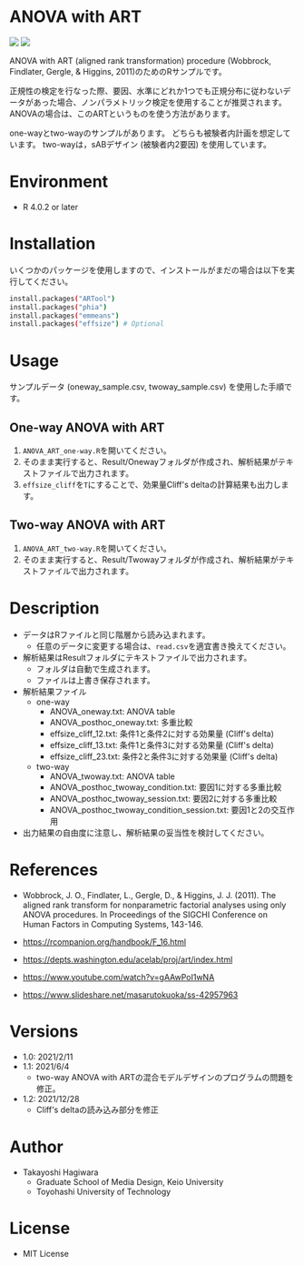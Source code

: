# ANOVA with ART
<img src="https://img.shields.io/badge/R-4.0.2-blue?&logo=R">
<img src="https://img.shields.io/badge/License-CC BY 4.0-lightgray">


ANOVA with ART (aligned rank transformation) procedure (Wobbrock, Findlater, Gergle, & Higgins, 2011)のためのRサンプルです。

正規性の検定を行なった際、要因、水準にどれか1つでも正規分布に従わないデータがあった場合、ノンパラメトリック検定を使用することが推奨されます。
ANOVAの場合は、このARTというものを使う方法があります。

one-wayとtwo-wayのサンプルがあります。
どちらも被験者内計画を想定しています。
two-wayは，sABデザイン (被験者内2要因) を使用しています。


# Environment
- R                4.0.2 or later


# Installation
いくつかのパッケージを使用しますので、インストールがまだの場合は以下を実行してください。

```bash
install.packages("ARTool")
install.packages("phia")
install.packages("emmeans")
install.packages("effsize") # Optional
```


# Usage
サンプルデータ (oneway_sample.csv, twoway_sample.csv) を使用した手順です。

## One-way ANOVA with ART
1. `ANOVA_ART_one-way.R`を開いてください。
1. そのまま実行すると、Result/Onewayフォルダが作成され、解析結果がテキストファイルで出力されます。
1. `effsize_cliff`を`T`にすることで、効果量Cliff's deltaの計算結果も出力します。

## Two-way ANOVA with ART
1. `ANOVA_ART_two-way.R`を開いてください。
1. そのまま実行すると、Result/Twowayフォルダが作成され、解析結果がテキストファイルで出力されます。


# Description
- データはRファイルと同じ階層から読み込まれます。
    - 任意のデータに変更する場合は、`read.csv`を適宜書き換えてください。
- 解析結果はResultフォルダにテキストファイルで出力されます。
    - フォルダは自動で生成されます。
    - ファイルは上書き保存されます。
- 解析結果ファイル
    - one-way
        - ANOVA_oneway.txt: ANOVA table
        - ANOVA_posthoc_oneway.txt: 多重比較
        - effsize_cliff_12.txt: 条件1と条件2に対する効果量 (Cliff's delta)
        - effsize_cliff_13.txt: 条件1と条件3に対する効果量 (Cliff's delta)
        - effsize_cliff_23.txt: 条件2と条件3に対する効果量 (Cliff's delta)
    - two-way
        - ANOVA_twoway.txt: ANOVA table
        - ANOVA_posthoc_twoway_condition.txt: 要因1に対する多重比較
        - ANOVA_posthoc_twoway_session.txt: 要因2に対する多重比較
        - ANOVA_posthoc_twoway_condition_session.txt: 要因1と2の交互作用
- 出力結果の自由度に注意し、解析結果の妥当性を検討してください。


# References
- Wobbrock, J. O., Findlater, L., Gergle, D., & Higgins, J. J. (2011). The aligned rank transform for nonparametric factorial analyses using only ANOVA procedures. In Proceedings of the SIGCHI Conference on Human Factors in Computing Systems, 143-146.

- https://rcompanion.org/handbook/F_16.html

- https://depts.washington.edu/acelab/proj/art/index.html

- https://www.youtube.com/watch?v=gAAwPoI1wNA

- https://www.slideshare.net/masarutokuoka/ss-42957963


# Versions
- 1.0: 2021/2/11
- 1.1: 2021/6/4
    - two-way ANOVA with ARTの混合モデルデザインのプログラムの問題を修正。
- 1.2: 2021/12/28
    - Cliff's deltaの読み込み部分を修正


# Author
- Takayoshi Hagiwara
    - Graduate School of Media Design, Keio University
    - Toyohashi University of Technology


# License
- MIT License